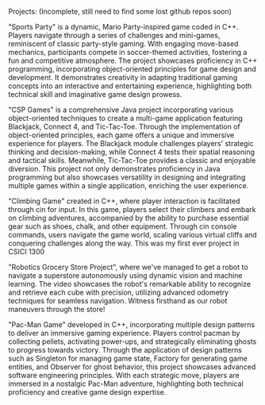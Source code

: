 Projects: (Incomplete, still need to find some lost github repos soon)

"Sports Party" is a dynamic, Mario Party-inspired game coded in C++. Players navigate through a series of challenges and mini-games, reminiscent of classic party-style gaming. With engaging move-based mechanics, participants compete in soccer-themed activities, fostering a fun and competitive atmosphere. The project showcases proficiency in C++ programming, incorporating object-oriented principles for game design and development. It demonstrates creativity in adapting traditional gaming concepts into an interactive and entertaining experience, highlighting both technical skill and imaginative game design prowess.

"CSP Games" is a comprehensive Java project incorporating various object-oriented techniques to create a multi-game application featuring Blackjack, Connect 4, and Tic-Tac-Toe. Through the implementation of object-oriented principles, each game offers a unique and immersive experience for players. The Blackjack module challenges players' strategic thinking and decision-making, while Connect 4 tests their spatial reasoning and tactical skills. Meanwhile, Tic-Tac-Toe provides a classic and enjoyable diversion. This project not only demonstrates proficiency in Java programming but also showcases versatility in designing and integrating multiple games within a single application, enriching the user experience.

"Climbing Game" created in C++, where player interaction is facilitated through cin for input. In this game, players select their climbers and embark on climbing adventures, accompanied by the ability to purchase essential gear such as shoes, chalk, and other equipment. Through cin console commands, users navigate the game world, scaling various virtual cliffs and conquering challenges along the way.  This was my first ever project in CSICI 1300

"Robotics Grocery Store Project", where we've managed to get a robot to navigate a superstore autonomously using dynamic vision and machine learning. The video showcases the robot's remarkable ability to recognize and retrieve each cube with precision, utilizing advanced odometry techniques for seamless navigation. Witness firsthand as our robot maneuvers through the store!

"Pac-Man Game" developed in C++, incorporating multiple design patterns to deliver an immersive gaming experience. Players control pacman by collecting pellets, activating power-ups, and strategically eliminating ghosts to progress towards victory. Through the application of design patterns such as Singleton for managing game state, Factory for generating game entities, and Observer for ghost behavior, this project showcases advanced software engineering principles. With each strategic move, players are immersed in a nostalgic Pac-Man adventure, highlighting both technical proficiency and creative game design expertise.

